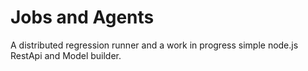# Jobs and Agents

A distributed regression runner and a work in progress simple node.js RestApi and Model builder.
